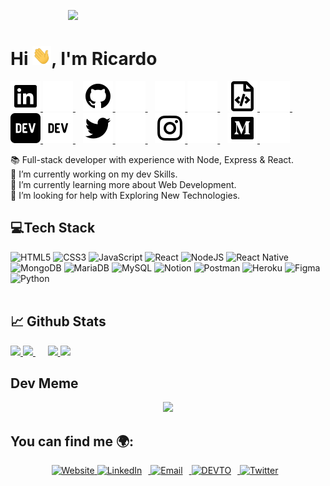 <p align="center" style="width:200px">
    <img src="https://miro.medium.com/max/1400/1*is03VOyLARQ1sgfQDbH8cQ.jpeg" style="width:600px"/>
</p>


# Hi <img src="./wave.gif" height="30px" width="30px">, I'm Ricardo

<p>
    <a href="https://www.linkedin.com/in/ricardomirallesbernal#gh-light-mode-only">
        <img src="./assets/light-mode/linkedin.svg" />
    </a>
    <a href="https://www.linkedin.com/in/ricardomirallesbernal#gh-dark-mode-only">
        <img src="./assets/dark-mode/linkedin.svg" />
    </a>
    &nbsp;&nbsp;
    <a href="https://github.com/ricmiber96#gh-light-mode-only">
        <img src="./assets/light-mode/github.svg" />
    </a>
    <a href="https://github.com/ricmiber96#gh-dark-mode-only">
        <img src="./assets/dark-mode/github.svg" />
    </a>
    &nbsp;&nbsp;
    <a href="https://github.com/ricmiber96#gh-light-mode-only">
        <img src="./assets/light-mode/email.svg"/>
    </a>
    <a href="https://github.com/ricmiber96#gh-dark-mode-only">
        <img src="./assets/dark-mode/email.svg" />
    </a>
    &nbsp;&nbsp;
    <a href="https://ricmiber96.github.io/#gh-light-mode-only">
        <img src="./assets/light-mode/website.svg"/>
    </a>
    <a href="https://ricmiber96.github.io/#gh-dark-mode-only">
        <img src="./assets/dark-mode/website.svg" />
    </a>
    &nbsp;&nbsp;
    <a href="https://dev.to/ricmiber96/#gh-light-mode-only">
        <img src="./assets/light-mode/devto.svg"/>
    </a>
    <a href="https://dev.to/ricmiber96/#gh-dark-mode-only">
        <img src="./assets/dark-mode/devto.svg" />
    </a>
    &nbsp;&nbsp;
    <a href="https://twitter.com/ricmiber96#gh-light-mode-only">
        <img src="./assets/light-mode/twitter.svg" />
    </a>
    <a href="https://twitter.com/ricmiber96#gh-dark-mode-only">
        <img src="./assets/dark-mode/twitter.svg" />
    </a>
    &nbsp;&nbsp;
    <a href="https://www.instagram.com/ricmiber96#gh-light-mode-only">
        <img src="./assets/light-mode/instagram.svg" />
    </a>
    <a href="https://www.instagram.com/ricmiber96#gh-dark-mode-only">
        <img src="./assets/dark-mode/instagram.svg" />
    </a>
    &nbsp;&nbsp;
    <a href="https://medium.com/@ricmiber96#gh-light-mode-only">
        <img src="./assets/light-mode/medium.svg" />
    </a>
    <a href="https://medium.com/@ricmiber96#gh-dark-mode-only">
        <img src="./assets/dark-mode/medium.svg" />
    </a>
</p>

📚 Full-stack developer with experience with Node, Express & React.\
🔭 I’m currently working on my dev Skills.\
🌱 I’m currently learning more about Web Development.\
🤔 I’m looking for help with Exploring New Technologies.

## 💻Tech Stack
![HTML5](https://img.shields.io/badge/html5-%23E34F26.svg?style=for-the-badge&logo=html5&logoColor=white)
![CSS3](https://img.shields.io/badge/-CSS3-2B94C7?style=for-the-badge&logo=css3&logoColor=white)
![JavaScript](https://img.shields.io/badge/javascript-%23323330.svg?style=for-the-badge&logo=javascript&logoColor=%23F7DF1E) 
![React](https://img.shields.io/badge/react-%2320232a.svg?style=for-the-badge&logo=react&logoColor=%2361DAFB)
![NodeJS](https://img.shields.io/badge/-NodeJS-339933?style=for-the-badge&logo=Node.js&logoColor=white)
![React Native](https://img.shields.io/badge/react_native-%2320232a.svg?style=for-the-badge&logo=react&logoColor=%2361DAFB) 
![MongoDB](https://img.shields.io/badge/MongoDB-%234ea94b.svg?style=for-the-badge&logo=mongodb&logoColor=white)
![MariaDB](https://img.shields.io/badge/-MariaDB-60BE86?style=for-the-badge&logo=mariadb&logoColor=white)
![MySQL](https://img.shields.io/badge/mysql-%2300f.svg?style=for-the-badge&logo=mysql&logoColor=white)
![Notion](https://img.shields.io/badge/Notion-%23000000.svg?style=for-the-badge&logo=notion&logoColor=white) 
![Postman](https://img.shields.io/badge/Postman-FF6C37?style=for-the-badge&logo=postman&logoColor=white)
![Heroku](https://img.shields.io/badge/heroku-%23430098.svg?style=for-the-badge&logo=heroku&logoColor=white)
![Figma](https://img.shields.io/badge/figma-%23F24E1E.svg?style=for-the-badge&logo=figma&logoColor=white) 
![Python](https://img.shields.io/badge/python-3670A0?style=for-the-badge&logo=python&logoColor=ffdd54)
</br></br>

## 📈 Github Stats

<p float="left">
    <a href="https://github.com/DanielRamosAcosta#gh-light-mode-only">
        <img src="https://github-readme-stats.vercel.app/api?username=ricmiber96&count_private=true&show_icons=true" height="160px" />
    </a>
    <a href="https://github.com/DanielRamosAcosta#gh-dark-mode-only">
        <img src="https://github-readme-stats.vercel.app/api?username=ricmiber96&count_private=true&show_icons=true&theme=dark" height="160px" />
    </a>
    &nbsp;&nbsp;&nbsp;&nbsp;
    <a href="https://github.com/DanielRamosAcosta#gh-light-mode-only">
        <img src="https://github-readme-stats.vercel.app/api/top-langs/?username=ricmiber96&layout=compact" height="130px" />
    </a>
    <a href="https://github.com/DanielRamosAcosta#gh-dark-mode-only">
        <img src="https://github-readme-stats.vercel.app/api/top-langs/?username=ricmiber96&layout=compact&theme=dark" height="128px" />
    </a>
</p>


## Dev Meme
<div align="center">
    <img src="https://random-memer.herokuapp.com/" width="512px"/>
</div>

<h2>You can find me 🌍:</h2>

<p align="center">
    <a href="https://ricmiber96.github.io/">
        <img src="https://drive.google.com/uc?export=view&id=1uudI394XrlXH247lSUAPCpXNNuwariLT" height="50" alt="Website" />
    </a>
        <a href="https://www.linkedin.com/in/ricardomirallesbernal">
        <img src="https://drive.google.com/uc?export=view&id=1DzgMvA2iJGuR8ShcUTog0NHHwqKpZMOJ" height="50" alt="LinkedIn" style="padding-right: 10px" />
    </a>
    </a>
        <a href="https://mail.google.com/mail/?view=cm&fs=1&to=ricmiber@gmail.com">
        <img src="https://drive.google.com/uc?export=view&id=1Q0cYUKyECC3OXkYTeufcNwou5eL8n0l1" height="50" alt="Email" style="padding-right: 10px" />
    </a>
    </a>
        <a href="">
        <img src="https://drive.google.com/uc?export=view&id=1EPEF9I-a2H37GaqmH0Q_SnqTXmGdwVVw" height="50" alt="DEVTO" style="padding-right: 10px" />
    </a>
    </a>
        <a href="">
        <img src="https://drive.google.com/uc?export=view&id=1LWOObkqtIURp2Ptd6FxD8wJQGllcCYlC" height="50" alt="Twitter" style="padding-right: 10px" />
    </a>
</p>

